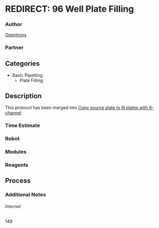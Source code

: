 # REDIRECT: 96 Well Plate Filling

### Author
[Opentrons](https://opentrons.com/)

### Partner

## Categories
* Basic Pipetting
	* Plate Filling


## Description
This protocol has been merged into [Copy source plate to N plates with 8-channel](./plate_copying)

### Time Estimate

### Robot

### Modules

### Reagents

## Process

### Additional Notes

###### Internal
149
